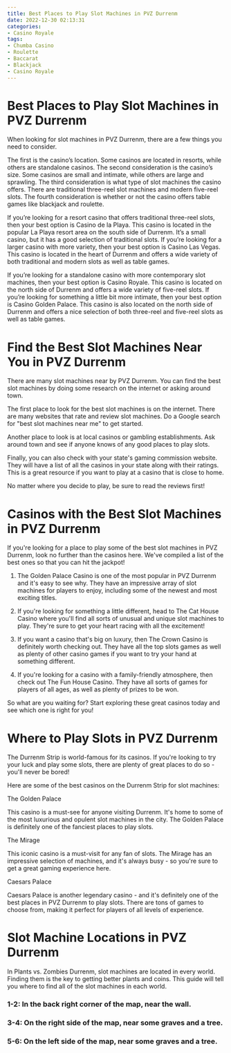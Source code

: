 ```yaml
---
title: Best Places to Play Slot Machines in PVZ Durrenm
date: 2022-12-30 02:13:31
categories:
- Casino Royale
tags:
- Chumba Casino
- Roulette
- Baccarat
- Blackjack
- Casino Royale
---
```



#  Best Places to Play Slot Machines in PVZ Durrenm

When looking for slot machines in PVZ Durrenm, there are a few things you need to consider.

The first is the casino’s location. Some casinos are located in resorts, while others are standalone casinos. The second consideration is the casino’s size. Some casinos are small and intimate, while others are large and sprawling. The third consideration is what type of slot machines the casino offers. There are traditional three-reel slot machines and modern five-reel slots. The fourth consideration is whether or not the casino offers table games like blackjack and roulette.

If you’re looking for a resort casino that offers traditional three-reel slots, then your best option is Casino de la Playa. This casino is located in the popular La Playa resort area on the south side of Durrenm. It’s a small casino, but it has a good selection of traditional slots. If you’re looking for a larger casino with more variety, then your best option is Casino Las Vegas. This casino is located in the heart of Durrenm and offers a wide variety of both traditional and modern slots as well as table games.

If you’re looking for a standalone casino with more contemporary slot machines, then your best option is Casino Royale. This casino is located on the north side of Durrenm and offers a wide variety of five-reel slots. If you’re looking for something a little bit more intimate, then your best option is Casino Golden Palace. This casino is also located on the north side of Durrenm and offers a nice selection of both three-reel and five-reel slots as well as table games.

#  Find the Best Slot Machines Near You in PVZ Durrenm

There are many slot machines near by PVZ Durrenm. You can find the best slot machines by doing some research on the internet or asking around town.

The first place to look for the best slot machines is on the internet. There are many websites that rate and review slot machines. Do a Google search for "best slot machines near me" to get started.

Another place to look is at local casinos or gambling establishments. Ask around town and see if anyone knows of any good places to play slots.

Finally, you can also check with your state's gaming commission website. They will have a list of all the casinos in your state along with their ratings. This is a great resource if you want to play at a casino that is close to home.

No matter where you decide to play, be sure to read the reviews first!

#  Casinos with the Best Slot Machines in PVZ Durrenm

If you're looking for a place to play some of the best slot machines in PVZ Durrenm, look no further than the casinos here. We've compiled a list of the best ones so that you can hit the jackpot!

1. The Golden Palace Casino is one of the most popular in PVZ Durrenm and it's easy to see why. They have an impressive array of slot machines for players to enjoy, including some of the newest and most exciting titles.

2. If you're looking for something a little different, head to The Cat House Casino where you'll find all sorts of unusual and unique slot machines to play. They're sure to get your heart racing with all the excitement!

3. If you want a casino that's big on luxury, then The Crown Casino is definitely worth checking out. They have all the top slots games as well as plenty of other casino games if you want to try your hand at something different.

4. If you're looking for a casino with a family-friendly atmosphere, then check out The Fun House Casino. They have all sorts of games for players of all ages, as well as plenty of prizes to be won.

So what are you waiting for? Start exploring these great casinos today and see which one is right for you!

#  Where to Play Slots in PVZ Durrenm

The Durrenm Strip is world-famous for its casinos. If you're looking to try your luck and play some slots, there are plenty of great places to do so - you'll never be bored!

Here are some of the best casinos on the Durrenm Strip for slot machines:

The Golden Palace

This casino is a must-see for anyone visiting Durrenm. It's home to some of the most luxurious and opulent slot machines in the city. The Golden Palace is definitely one of the fanciest places to play slots.

The Mirage

This iconic casino is a must-visit for any fan of slots. The Mirage has an impressive selection of machines, and it's always busy - so you're sure to get a great gaming experience here.

 Caesars Palace

Caesars Palace is another legendary casino - and it's definitely one of the best places in PVZ Durrenm to play slots. There are tons of games to choose from, making it perfect for players of all levels of experience.

#  Slot Machine Locations in PVZ Durrenm

In Plants vs. Zombies Durrenm, slot machines are located in every world. Finding them is the key to getting better plants and coins. This guide will tell you where to find all of the slot machines in each world.

### 1-2: In the back right corner of the map, near the wall.

### 3-4: On the right side of the map, near some graves and a tree.

### 5-6: On the left side of the map, near some graves and a tree.